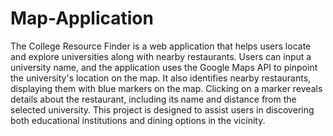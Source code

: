 # Map-Application

The College Resource Finder is a web application that helps users locate and explore universities along with nearby restaurants. Users can input a university name, and the application uses the Google Maps API to pinpoint the university's location on the map. It also identifies nearby restaurants, displaying them with blue markers on the map. Clicking on a marker reveals details about the restaurant, including its name and distance from the selected university. This project is designed to assist users in discovering both educational institutions and dining options in the vicinity.
